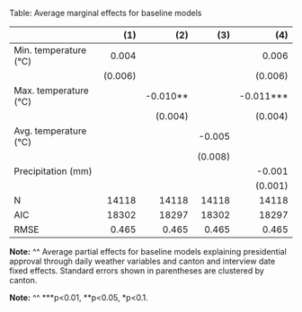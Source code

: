 Table: Average marginal effects for baseline models

|                       |   (1)   |    (2)   |   (3)   |    (4)    | 
|:----------------------|--------:|---------:|--------:|----------:|
| Min. temperature (°C) |   0.004 |          |         |     0.006 | 
|                       | (0.006) |          |         |   (0.006) | 
| Max. temperature (°C) |         | -0.010** |         | -0.011*** | 
|                       |         |  (0.004) |         |   (0.004) | 
| Avg. temperature (°C) |         |          |  -0.005 |           | 
|                       |         |          | (0.008) |           | 
| Precipitation (mm)    |         |          |         |    -0.001 | 
|                       |         |          |         |   (0.001) | 
| N                     |   14118 |    14118 |   14118 |     14118 | 
| AIC                   |   18302 |    18297 |   18302 |     18297 | 
| RMSE                  |   0.465 |    0.465 |   0.465 |     0.465 | 

__Note:__
^^ Average partial effects for baseline models explaining presidential approval through daily weather variables and canton and interview date fixed effects. Standard errors shown in parentheses are clustered by canton.

__Note:__
^^ ***p<0.01, **p<0.05, *p<0.1.
